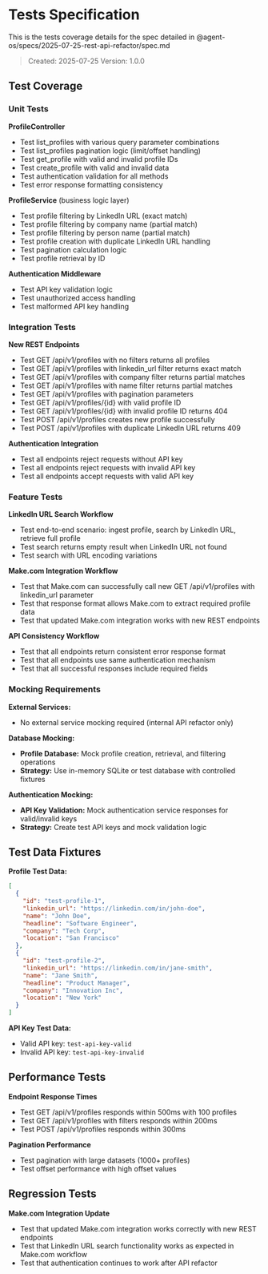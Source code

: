 # Tests Specification

This is the tests coverage details for the spec detailed in @agent-os/specs/2025-07-25-rest-api-refactor/spec.md

> Created: 2025-07-25
> Version: 1.0.0

## Test Coverage

### Unit Tests

**ProfileController**
- Test list_profiles with various query parameter combinations
- Test list_profiles pagination logic (limit/offset handling)
- Test get_profile with valid and invalid profile IDs
- Test create_profile with valid and invalid data
- Test authentication validation for all methods
- Test error response formatting consistency


**ProfileService** (business logic layer)
- Test profile filtering by LinkedIn URL (exact match)
- Test profile filtering by company name (partial match)
- Test profile filtering by person name (partial match)
- Test profile creation with duplicate LinkedIn URL handling
- Test pagination calculation logic
- Test profile retrieval by ID

**Authentication Middleware**
- Test API key validation logic
- Test unauthorized access handling
- Test malformed API key handling

### Integration Tests

**New REST Endpoints**
- Test GET /api/v1/profiles with no filters returns all profiles
- Test GET /api/v1/profiles with linkedin_url filter returns exact match
- Test GET /api/v1/profiles with company filter returns partial matches
- Test GET /api/v1/profiles with name filter returns partial matches
- Test GET /api/v1/profiles with pagination parameters
- Test GET /api/v1/profiles/{id} with valid profile ID
- Test GET /api/v1/profiles/{id} with invalid profile ID returns 404
- Test POST /api/v1/profiles creates new profile successfully
- Test POST /api/v1/profiles with duplicate LinkedIn URL returns 409

**Authentication Integration**
- Test all endpoints reject requests without API key
- Test all endpoints reject requests with invalid API key
- Test all endpoints accept requests with valid API key

### Feature Tests

**LinkedIn URL Search Workflow**
- Test end-to-end scenario: ingest profile, search by LinkedIn URL, retrieve full profile
- Test search returns empty result when LinkedIn URL not found
- Test search with URL encoding variations

**Make.com Integration Workflow**
- Test that Make.com can successfully call new GET /api/v1/profiles with linkedin_url parameter
- Test that response format allows Make.com to extract required profile data
- Test that updated Make.com integration works with new REST endpoints

**API Consistency Workflow**
- Test that all endpoints return consistent error response format
- Test that all endpoints use same authentication mechanism
- Test that all successful responses include required fields

### Mocking Requirements

**External Services:**
- No external service mocking required (internal API refactor only)

**Database Mocking:**
- **Profile Database:** Mock profile creation, retrieval, and filtering operations
- **Strategy:** Use in-memory SQLite or test database with controlled fixtures

**Authentication Mocking:**
- **API Key Validation:** Mock authentication service responses for valid/invalid keys
- **Strategy:** Create test API keys and mock validation logic

## Test Data Fixtures

**Profile Test Data:**
```json
[
  {
    "id": "test-profile-1",
    "linkedin_url": "https://linkedin.com/in/john-doe",
    "name": "John Doe",
    "headline": "Software Engineer",
    "company": "Tech Corp",
    "location": "San Francisco"
  },
  {
    "id": "test-profile-2", 
    "linkedin_url": "https://linkedin.com/in/jane-smith",
    "name": "Jane Smith",
    "headline": "Product Manager",
    "company": "Innovation Inc",
    "location": "New York"
  }
]
```

**API Key Test Data:**
- Valid API key: `test-api-key-valid`
- Invalid API key: `test-api-key-invalid`

## Performance Tests

**Endpoint Response Times**
- Test GET /api/v1/profiles responds within 500ms with 100 profiles
- Test GET /api/v1/profiles with filters responds within 200ms
- Test POST /api/v1/profiles responds within 300ms

**Pagination Performance**
- Test pagination with large datasets (1000+ profiles)
- Test offset performance with high offset values

## Regression Tests

**Make.com Integration Update**
- Test that updated Make.com integration works correctly with new REST endpoints
- Test that LinkedIn URL search functionality works as expected in Make.com workflow
- Test that authentication continues to work after API refactor
